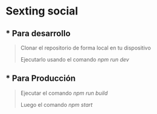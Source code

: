# Sexting social

## * Para desarrollo
> Clonar el repositorio de forma local en tu dispositivo
> 
> Ejecutarlo usando el comando *npm run dev*
 
## * Para Producción
>Ejecutar el comando *npm run build*
>
>Luego el comando *npm start*
